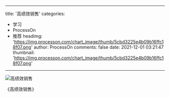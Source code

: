 
---
title: '高绩效销售'
categories: 
 - 学习
 - ProcessOn
 - 推荐
headimg: 'https://img.processon.com/chart_image/thumb/5cbd3225e4b09b16ffc18f07.png'
author: ProcessOn
comments: false
date: 2021-12-01 03:21:47
thumbnail: 'https://img.processon.com/chart_image/thumb/5cbd3225e4b09b16ffc18f07.png'
---

<div>   
<img class="thumb" alt="高绩效销售" src="https://img.processon.com/chart_image/thumb/5cbd3225e4b09b16ffc18f07.png" referrerpolicy="no-referrer">
<p>《高绩效销售》</p>  
</div>
            